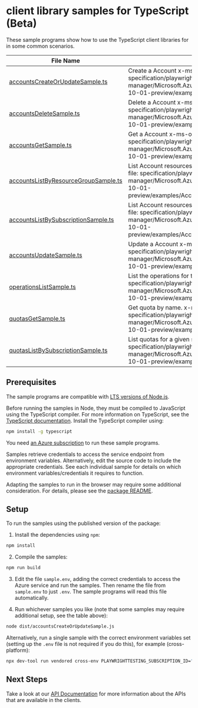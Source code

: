 # client library samples for TypeScript (Beta)

These sample programs show how to use the TypeScript client libraries for in some common scenarios.

| **File Name**                                                             | **Description**                                                                                                                                                                                                      |
| ------------------------------------------------------------------------- | -------------------------------------------------------------------------------------------------------------------------------------------------------------------------------------------------------------------- |
| [accountsCreateOrUpdateSample.ts][accountscreateorupdatesample]           | Create a Account x-ms-original-file: specification/playwrighttesting/resource-manager/Microsoft.AzurePlaywrightService/preview/2023-10-01-preview/examples/Accounts_CreateOrUpdate.json                              |
| [accountsDeleteSample.ts][accountsdeletesample]                           | Delete a Account x-ms-original-file: specification/playwrighttesting/resource-manager/Microsoft.AzurePlaywrightService/preview/2023-10-01-preview/examples/Accounts_Delete.json                                      |
| [accountsGetSample.ts][accountsgetsample]                                 | Get a Account x-ms-original-file: specification/playwrighttesting/resource-manager/Microsoft.AzurePlaywrightService/preview/2023-10-01-preview/examples/Accounts_Get.json                                            |
| [accountsListByResourceGroupSample.ts][accountslistbyresourcegroupsample] | List Account resources by resource group x-ms-original-file: specification/playwrighttesting/resource-manager/Microsoft.AzurePlaywrightService/preview/2023-10-01-preview/examples/Accounts_ListByResourceGroup.json |
| [accountsListBySubscriptionSample.ts][accountslistbysubscriptionsample]   | List Account resources by subscription ID x-ms-original-file: specification/playwrighttesting/resource-manager/Microsoft.AzurePlaywrightService/preview/2023-10-01-preview/examples/Accounts_ListBySubscription.json |
| [accountsUpdateSample.ts][accountsupdatesample]                           | Update a Account x-ms-original-file: specification/playwrighttesting/resource-manager/Microsoft.AzurePlaywrightService/preview/2023-10-01-preview/examples/Accounts_Update.json                                      |
| [operationsListSample.ts][operationslistsample]                           | List the operations for the provider x-ms-original-file: specification/playwrighttesting/resource-manager/Microsoft.AzurePlaywrightService/preview/2023-10-01-preview/examples/Operations_List.json                  |
| [quotasGetSample.ts][quotasgetsample]                                     | Get quota by name. x-ms-original-file: specification/playwrighttesting/resource-manager/Microsoft.AzurePlaywrightService/preview/2023-10-01-preview/examples/Quotas_Get.json                                         |
| [quotasListBySubscriptionSample.ts][quotaslistbysubscriptionsample]       | List quotas for a given subscription Id. x-ms-original-file: specification/playwrighttesting/resource-manager/Microsoft.AzurePlaywrightService/preview/2023-10-01-preview/examples/Quotas_ListBySubscription.json    |

## Prerequisites

The sample programs are compatible with [LTS versions of Node.js](https://github.com/nodejs/release#release-schedule).

Before running the samples in Node, they must be compiled to JavaScript using the TypeScript compiler. For more information on TypeScript, see the [TypeScript documentation][typescript]. Install the TypeScript compiler using:

```bash
npm install -g typescript
```

You need [an Azure subscription][freesub] to run these sample programs.

Samples retrieve credentials to access the service endpoint from environment variables. Alternatively, edit the source code to include the appropriate credentials. See each individual sample for details on which environment variables/credentials it requires to function.

Adapting the samples to run in the browser may require some additional consideration. For details, please see the [package README][package].

## Setup

To run the samples using the published version of the package:

1. Install the dependencies using `npm`:

```bash
npm install
```

2. Compile the samples:

```bash
npm run build
```

3. Edit the file `sample.env`, adding the correct credentials to access the Azure service and run the samples. Then rename the file from `sample.env` to just `.env`. The sample programs will read this file automatically.

4. Run whichever samples you like (note that some samples may require additional setup, see the table above):

```bash
node dist/accountsCreateOrUpdateSample.js
```

Alternatively, run a single sample with the correct environment variables set (setting up the `.env` file is not required if you do this), for example (cross-platform):

```bash
npx dev-tool run vendored cross-env PLAYWRIGHTTESTING_SUBSCRIPTION_ID="<playwrighttesting subscription id>" PLAYWRIGHTTESTING_RESOURCE_GROUP="<playwrighttesting resource group>" node dist/accountsCreateOrUpdateSample.js
```

## Next Steps

Take a look at our [API Documentation][apiref] for more information about the APIs that are available in the clients.

[accountscreateorupdatesample]: https://github.com/Azure/azure-sdk-for-js/blob/main/sdk/playwrighttesting/arm-playwrighttesting/samples/v1-beta/typescript/src/accountsCreateOrUpdateSample.ts
[accountsdeletesample]: https://github.com/Azure/azure-sdk-for-js/blob/main/sdk/playwrighttesting/arm-playwrighttesting/samples/v1-beta/typescript/src/accountsDeleteSample.ts
[accountsgetsample]: https://github.com/Azure/azure-sdk-for-js/blob/main/sdk/playwrighttesting/arm-playwrighttesting/samples/v1-beta/typescript/src/accountsGetSample.ts
[accountslistbyresourcegroupsample]: https://github.com/Azure/azure-sdk-for-js/blob/main/sdk/playwrighttesting/arm-playwrighttesting/samples/v1-beta/typescript/src/accountsListByResourceGroupSample.ts
[accountslistbysubscriptionsample]: https://github.com/Azure/azure-sdk-for-js/blob/main/sdk/playwrighttesting/arm-playwrighttesting/samples/v1-beta/typescript/src/accountsListBySubscriptionSample.ts
[accountsupdatesample]: https://github.com/Azure/azure-sdk-for-js/blob/main/sdk/playwrighttesting/arm-playwrighttesting/samples/v1-beta/typescript/src/accountsUpdateSample.ts
[operationslistsample]: https://github.com/Azure/azure-sdk-for-js/blob/main/sdk/playwrighttesting/arm-playwrighttesting/samples/v1-beta/typescript/src/operationsListSample.ts
[quotasgetsample]: https://github.com/Azure/azure-sdk-for-js/blob/main/sdk/playwrighttesting/arm-playwrighttesting/samples/v1-beta/typescript/src/quotasGetSample.ts
[quotaslistbysubscriptionsample]: https://github.com/Azure/azure-sdk-for-js/blob/main/sdk/playwrighttesting/arm-playwrighttesting/samples/v1-beta/typescript/src/quotasListBySubscriptionSample.ts
[apiref]: https://learn.microsoft.com/javascript/api/@azure/arm-playwrighttesting?view=azure-node-preview
[freesub]: https://azure.microsoft.com/free/
[package]: https://github.com/Azure/azure-sdk-for-js/tree/main/sdk/playwrighttesting/arm-playwrighttesting/README.md
[typescript]: https://www.typescriptlang.org/docs/home.html
